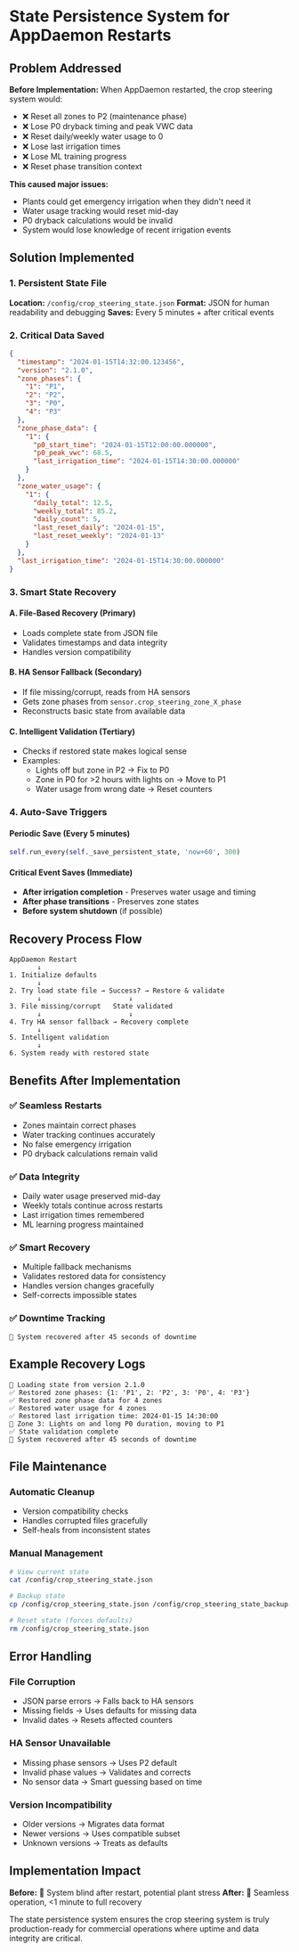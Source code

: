 # State Persistence System for AppDaemon Restarts

## Problem Addressed

**Before Implementation:**
When AppDaemon restarted, the crop steering system would:
- ❌ Reset all zones to P2 (maintenance phase)
- ❌ Lose P0 dryback timing and peak VWC data
- ❌ Reset daily/weekly water usage to 0
- ❌ Lose last irrigation times
- ❌ Lose ML training progress
- ❌ Reset phase transition context

**This caused major issues:**
- Plants could get emergency irrigation when they didn't need it
- Water usage tracking would reset mid-day
- P0 dryback calculations would be invalid
- System would lose knowledge of recent irrigation events

## Solution Implemented

### 1. Persistent State File
**Location:** `/config/crop_steering_state.json`
**Format:** JSON for human readability and debugging
**Saves:** Every 5 minutes + after critical events

### 2. Critical Data Saved
```json
{
  "timestamp": "2024-01-15T14:32:00.123456",
  "version": "2.1.0",
  "zone_phases": {
    "1": "P1",
    "2": "P2", 
    "3": "P0",
    "4": "P3"
  },
  "zone_phase_data": {
    "1": {
      "p0_start_time": "2024-01-15T12:00:00.000000",
      "p0_peak_vwc": 68.5,
      "last_irrigation_time": "2024-01-15T14:30:00.000000"
    }
  },
  "zone_water_usage": {
    "1": {
      "daily_total": 12.5,
      "weekly_total": 85.2,
      "daily_count": 5,
      "last_reset_daily": "2024-01-15",
      "last_reset_weekly": "2024-01-13"
    }
  },
  "last_irrigation_time": "2024-01-15T14:30:00.000000"
}
```

### 3. Smart State Recovery

#### A. File-Based Recovery (Primary)
- Loads complete state from JSON file
- Validates timestamps and data integrity
- Handles version compatibility

#### B. HA Sensor Fallback (Secondary)
- If file missing/corrupt, reads from HA sensors
- Gets zone phases from `sensor.crop_steering_zone_X_phase`
- Reconstructs basic state from available data

#### C. Intelligent Validation (Tertiary)
- Checks if restored state makes logical sense
- Examples:
  - Lights off but zone in P2 → Fix to P0
  - Zone in P0 for >2 hours with lights on → Move to P1
  - Water usage from wrong date → Reset counters

### 4. Auto-Save Triggers

#### Periodic Save (Every 5 minutes)
```python
self.run_every(self._save_persistent_state, 'now+60', 300)
```

#### Critical Event Saves (Immediate)
- **After irrigation completion** - Preserves water usage and timing
- **After phase transitions** - Preserves zone states
- **Before system shutdown** (if possible)

## Recovery Process Flow

```
AppDaemon Restart
       ↓
1. Initialize defaults
       ↓
2. Try load state file → Success? → Restore & validate
       ↓                      ↓
3. File missing/corrupt   State validated
       ↓                      ↓
4. Try HA sensor fallback → Recovery complete
       ↓
5. Intelligent validation
       ↓
6. System ready with restored state
```

## Benefits After Implementation

### ✅ **Seamless Restarts**
- Zones maintain correct phases
- Water tracking continues accurately
- No false emergency irrigation
- P0 dryback calculations remain valid

### ✅ **Data Integrity**
- Daily water usage preserved mid-day
- Weekly totals continue across restarts
- Last irrigation times remembered
- ML learning progress maintained

### ✅ **Smart Recovery**
- Multiple fallback mechanisms
- Validates restored data for consistency
- Handles version changes gracefully
- Self-corrects impossible states

### ✅ **Downtime Tracking**
```
🔄 System recovered after 45 seconds of downtime
```

## Example Recovery Logs

```
📂 Loading state from version 2.1.0
✅ Restored zone phases: {1: 'P1', 2: 'P2', 3: 'P0', 4: 'P3'}
✅ Restored zone phase data for 4 zones
✅ Restored water usage for 4 zones
✅ Restored last irrigation time: 2024-01-15 14:30:00
🔧 Zone 3: Lights on and long P0 duration, moving to P1
✅ State validation complete
🔄 System recovered after 45 seconds of downtime
```

## File Maintenance

### Automatic Cleanup
- Version compatibility checks
- Handles corrupted files gracefully
- Self-heals from inconsistent states

### Manual Management
```bash
# View current state
cat /config/crop_steering_state.json

# Backup state
cp /config/crop_steering_state.json /config/crop_steering_state_backup.json

# Reset state (forces defaults)
rm /config/crop_steering_state.json
```

## Error Handling

### File Corruption
- JSON parse errors → Falls back to HA sensors
- Missing fields → Uses defaults for missing data
- Invalid dates → Resets affected counters

### HA Sensor Unavailable
- Missing phase sensors → Uses P2 default
- Invalid phase values → Validates and corrects
- No sensor data → Smart guessing based on time

### Version Incompatibility
- Older versions → Migrates data format
- Newer versions → Uses compatible subset
- Unknown versions → Treats as defaults

## Implementation Impact

**Before:** 🚨 System blind after restart, potential plant stress
**After:** 🎯 Seamless operation, <1 minute to full recovery

The state persistence system ensures the crop steering system is truly production-ready for commercial operations where uptime and data integrity are critical.